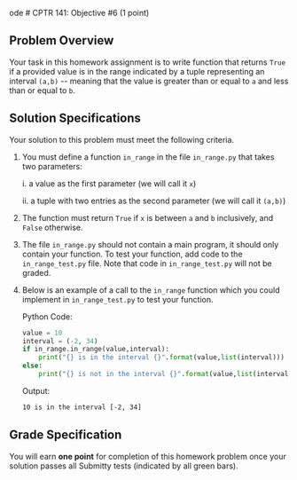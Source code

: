 ode # CPTR 141: Objective #6 (1 point)

## Problem Overview

Your task in this homework assignment is to write function that returns `True` if a provided value is in the range indicated by a tuple representing an interval `(a,b)` -- meaning that the value is greater than or equal to `a` and less than or equal to `b`.

## Solution Specifications

Your solution to this problem must meet the following criteria.

1. You must define a function `in_range` in the file `in_range.py` that takes two parameters:

    i. a value as the first parameter (we will call it `x`)

    ii. a tuple with two entries as the second parameter (we will call it `(a,b)`)

2. The function must return `True` if `x` is between `a` and `b` inclusively, and `False` otherwise.

3. The file `in_range.py` should not contain a main program, it should only contain your function.  To test your function, add code to the `in_range_test.py` file.  Note that code in `in_range_test.py` will not be graded.

4. Below is an example of a call to the `in_range` function which you could implement in `in_range_test.py` to test your function.

    Python Code:
    ```python
    value = 10
    interval = (-2, 34)
    if in_range.in_range(value,interval):
        print("{} is in the interval {}".format(value,list(interval)))
    else:
        print("{} is not in the interval {}".format(value,list(interval)))
    ```

    Output:
    ```html
    10 is in the interval [-2, 34]
    ```

## Grade Specification

You will earn **one point** for completion of this homework problem once your solution passes all Submitty tests (indicated by all green bars).
